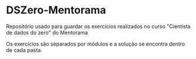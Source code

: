 # DSZero-Mentorama
Repositório usado para guardar os exercícios realizados no curso "Cientista de dados do zero" do Mentorama

Os exercícios são separados por módulos e a solução se encontra dentro de cada pasta.
